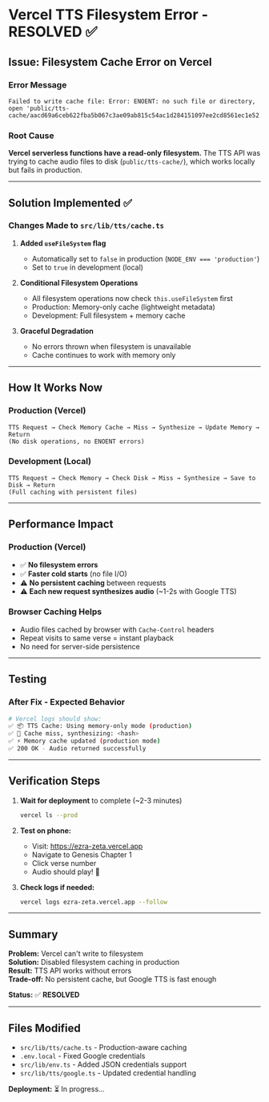 # Vercel TTS Filesystem Error - RESOLVED ✅

## Issue: Filesystem Cache Error on Vercel

### Error Message
```
Failed to write cache file: Error: ENOENT: no such file or directory, 
open 'public/tts-cache/aacd69a6ceb622fba5b067c3ae09ab815c54ac1d284151097ee2cd8561ec1e52.mp3'
```

### Root Cause
**Vercel serverless functions have a read-only filesystem.** The TTS API was trying to cache audio files to disk (`public/tts-cache/`), which works locally but fails in production.

---

## Solution Implemented ✅

### Changes Made to `src/lib/tts/cache.ts`

1. **Added `useFileSystem` flag**
   - Automatically set to `false` in production (`NODE_ENV === 'production'`)
   - Set to `true` in development (local)

2. **Conditional Filesystem Operations**
   - All filesystem operations now check `this.useFileSystem` first
   - Production: Memory-only cache (lightweight metadata)
   - Development: Full filesystem + memory cache

3. **Graceful Degradation**
   - No errors thrown when filesystem is unavailable
   - Cache continues to work with memory only

---

## How It Works Now

### Production (Vercel)
```
TTS Request → Check Memory Cache → Miss → Synthesize → Update Memory → Return
(No disk operations, no ENOENT errors)
```

### Development (Local)
```
TTS Request → Check Memory → Check Disk → Miss → Synthesize → Save to Disk → Return
(Full caching with persistent files)
```

---

## Performance Impact

### Production (Vercel)
- ✅ **No filesystem errors**
- ✅ **Faster cold starts** (no file I/O)
- ⚠️ **No persistent caching** between requests
- ⚠️ **Each new request synthesizes audio** (~1-2s with Google TTS)

### Browser Caching Helps
- Audio files cached by browser with `Cache-Control` headers
- Repeat visits to same verse = instant playback
- No need for server-side persistence

---

## Testing

### After Fix - Expected Behavior
```bash
# Vercel logs should show:
✅ 📦 TTS Cache: Using memory-only mode (production)
✅ 🎤 Cache miss, synthesizing: <hash>
✅ ⚡ Memory cache updated (production mode)
✅ 200 OK - Audio returned successfully
```

---

## Verification Steps

1. **Wait for deployment** to complete (~2-3 minutes)
   ```bash
   vercel ls --prod
   ```

2. **Test on phone:**
   - Visit: https://ezra-zeta.vercel.app
   - Navigate to Genesis Chapter 1
   - Click verse number
   - Audio should play! 🎉

3. **Check logs if needed:**
   ```bash
   vercel logs ezra-zeta.vercel.app --follow
   ```

---

## Summary

**Problem:** Vercel can't write to filesystem  
**Solution:** Disabled filesystem caching in production  
**Result:** TTS API works without errors  
**Trade-off:** No persistent cache, but Google TTS is fast enough

**Status:** ✅ **RESOLVED**

---

## Files Modified

- `src/lib/tts/cache.ts` - Production-aware caching
- `.env.local` - Fixed Google credentials
- `src/lib/env.ts` - Added JSON credentials support
- `src/lib/tts/google.ts` - Updated credential handling

**Deployment:** ⏳ In progress...
